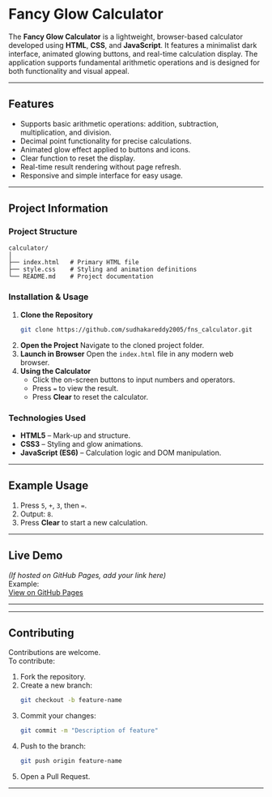 # Fancy Glow Calculator

The **Fancy Glow Calculator** is a lightweight, browser-based calculator developed using **HTML**, **CSS**, and **JavaScript**. It features a minimalist dark interface, animated glowing buttons, and real-time calculation display. The application supports fundamental arithmetic operations and is designed for both functionality and visual appeal.

---

## Features
- Supports basic arithmetic operations: addition, subtraction, multiplication, and division.
- Decimal point functionality for precise calculations.
- Animated glow effect applied to buttons and icons.
- Clear function to reset the display.
- Real-time result rendering without page refresh.
- Responsive and simple interface for easy usage.

---

## Project Information

### Project Structure
```
calculator/
│
├── index.html   # Primary HTML file
├── style.css    # Styling and animation definitions
└── README.md    # Project documentation
```

### Installation & Usage
1. **Clone the Repository**
   ```bash
   git clone https://github.com/sudhakareddy2005/fns_calculator.git
   ```
2. **Open the Project**
   Navigate to the cloned project folder.
3. **Launch in Browser**
   Open the `index.html` file in any modern web browser.
4. **Using the Calculator**
   - Click the on-screen buttons to input numbers and operators.
   - Press `=` to view the result.
   - Press **Clear** to reset the calculator.

### Technologies Used
- **HTML5** – Mark-up and structure.
- **CSS3** – Styling and glow animations.
- **JavaScript (ES6)** – Calculation logic and DOM manipulation.

---

## Example Usage
1. Press `5`, `+`, `3`, then `=`.
2. Output: `8`.
3. Press **Clear** to start a new calculation.

---

## Live Demo
*(If hosted on GitHub Pages, add your link here)*  
Example:  
[View on GitHub Pages](https://sudhakarreddy2005.github.io/fns_calculator/)

---

---

## Contributing
Contributions are welcome.  
To contribute:
1. Fork the repository.
2. Create a new branch:
   ```bash
   git checkout -b feature-name
   ```
3. Commit your changes:
   ```bash
   git commit -m "Description of feature"
   ```
4. Push to the branch:
   ```bash
   git push origin feature-name
   ```
5. Open a Pull Request.



---
